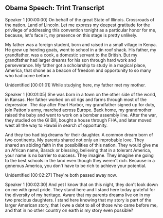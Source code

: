 ﻿## Obama Speech: Trint Transcript


Speaker 1 [00:00:00] On behalf of the great State of Illinois. Crossroads of the nation. Land of Lincoln. Let me express my deepest gratitude for the privilege of addressing this convention tonight as a particular honor for me, because, let's face it, my presence on this stage is pretty unlikely. 


My father was a foreign student, born and raised in a small village in Kenya. He grew up herding goats, went to school in a tin roof shack. His father, my grandfather, was a cook, a domestic servant to the British. But my grandfather had larger dreams for his son through hard work and perseverance. My father got a scholarship to study in a magical place, America, that shone as a beacon of freedom and opportunity to so many who had come before. 


Unidentified [00:01:01] While studying here, my father met my mother. 


Speaker 1 [00:01:05] She was born in a town on the other side of the world, in Kansas. Her father worked on oil rigs and farms through most of the depression. The day after Pearl Harbor, my grandfather signed up for duty, join Patton's army, marched across Europe. Back home, my grandmother raised the baby and went to work on a bomber assembly line. After the war, they studied on the GI Bill, bought a house through FHA, and later moved west all the way to Hawaii in search of opportunity. 


And they too had big dreams for their daughter. A common dream born of two continents. My parents shared not only an improbable love. They shared an abiding faith in the possibilities of this nation. They would give me an African name, Barack or blessing, believing that in a tolerant America, your name is no barrier to success. They imagine. They imagine me going to the best schools in the land even though they weren't rich. Because in a generous America, you don't have to be rich to achieve your potential. 


Unidentified [00:02:27] They're both passed away now. 


Speaker 1 [00:02:30] And yet I know that on this night, they don't look down on me with great pride. They stand here and I stand here today grateful for the diversity of my heritage. Aware that my parents dreams live on in my two precious daughters. I stand here knowing that my story is part of the larger American story, that I owe a debt to all of those who came before me, and that in no other country on earth is my story even possible?